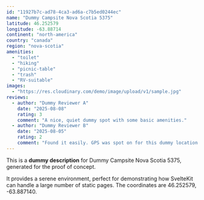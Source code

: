 ```yaml
---
id: "11927b7c-ad78-4ca3-ad6a-c7b5ed0244ec"
name: "Dummy Campsite Nova Scotia 5375"
latitude: 46.252579
longitude: -63.88714
continent: "north-america"
country: "canada"
region: "nova-scotia"
amenities:
  - "toilet"
  - "hiking"
  - "picnic-table"
  - "trash"
  - "RV-suitable"
images:
  - "https://res.cloudinary.com/demo/image/upload/v1/sample.jpg"
reviews:
  - author: "Dummy Reviewer A"
    date: "2025-08-08"
    rating: 3
    comment: "A nice, quiet dummy spot with some basic amenities."
  - author: "Dummy Reviewer B"
    date: "2025-08-05"
    rating: 2
    comment: "Found it easily. GPS was spot on for this dummy location."
---
```


This is a **dummy description** for Dummy Campsite Nova Scotia 5375, generated for the proof of concept.

It provides a serene environment, perfect for demonstrating how SvelteKit can handle a large number of static pages. The coordinates are 46.252579, -63.887140.
